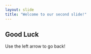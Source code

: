```yaml
---
layout: slide
title: "Welcome to our second slide!"
---
```

## Good Luck
Use the left arrow to go back!
